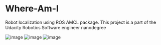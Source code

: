 # Where-Am-I
Robot localization using ROS AMCL package.
This project is a part of the Udacity Robotics Software engineer nanodegree

![image](https://user-images.githubusercontent.com/92162018/204098335-e044a5de-0cff-498b-9992-8fd1c96a2d06.png)
![image](https://user-images.githubusercontent.com/92162018/204098338-d85ba606-c717-491a-a5c3-a8e75a07bea8.png)
![image](https://user-images.githubusercontent.com/92162018/204098344-52d1580f-9cef-478b-89b9-cd3871c9b055.png)


